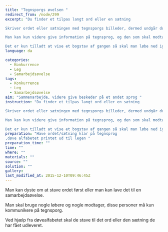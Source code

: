 ```yaml
---
title: "Tegnsporgs øvelsen "
redirect_from: /node/299
excerpt: "Du finder et tilpas langt ord eller en sætning

Skriver ordet eller sætningen med tegnsporgs billeder, dermed undgår du at gruppen kan snyde.

Man kan kun videre give information på tegnsprog, og den som skal modtage information, de må gerne stå med tegnsporgs alfabetet

Det er kun tilladt at vise et bogstav af gangen så skal man løbe ned igen og kigge på sedlen med ordet på."
language: da

categories: 
  - Konkurrence
  - Leg
  - Samarbejdsøvelse
tags: 
  - Konkurrence
  - Leg
  - Samarbejdsøvelse
aim: "Sammenarbejde, videre give beskeder på et andet sprog "
instruction: "Du finder et tilpas langt ord eller en sætning

Skriver ordet eller sætningen med tegnsporgs billeder, dermed undgår du at gruppen kan snyde.

Man kan kun videre give information på tegnsprog, og den som skal modtage information, de må gerne stå med tegnsporgs alfabetet

Det er kun tilladt at vise et bogstav af gangen så skal man løbe ned igen og kigge på sedlen med ordet på."
preparation: "Have ordet/sætning klar på tegnsprog 
,døve alfabetet printet ud til legen "
preparation_time: ""
time: ""
where: ""
materials: ""
source: ""
solution: ""
gallery:
last_modified_at: 2015-12-10T09:46:45Z
---
```

Man kan dyste om at stave ordet først eller man kan lave det til en samarbejdsøvelse.

Man skal bruge nogle løbere og nogle modtager, disse personer må kun kommunikere på tegnsporg.

Ved hjælp fra døvealfabetet skal de stave til det ord eller den sætning de har fået udleveret.
